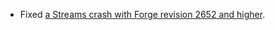 - Fixed [a Streams crash with Forge revision 2652 and higher](https://github.com/delvr/Farseek/issues/37).
